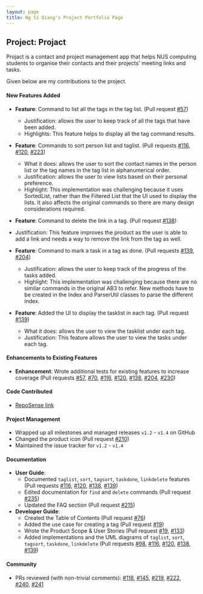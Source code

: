 ```yaml
---
layout: page
title: Ng Si Qiang's Project Portfolio Page
---
```


## Project: Projact 
Projact is a contact and project management app that helps NUS computing students to
 organise their contacts and their projects' meeting links and tasks. 

Given below are my contributions to the project.

#### New Features Added
* **Feature**: Command to list all the tags in the tag list. (Pull request [\#57](https://github.com/AY2021S1-CS2103T-T17-4/tp/pull/57))
  * Justification: allows the user to keep track of all the tags that have been added.
  * Highlights: This feature helps to display all the tag command results. 

* **Feature**: Commands to sort person list and taglist. 
(Pull requests [\#116](https://github.com/AY2021S1-CS2103T-T17-4/tp/pull/116), [\#120](https://github.com/AY2021S1-CS2103T-T17-4/tp/pull/120),
[\#223](https://github.com/AY2021S1-CS2103T-T17-4/tp/pull/223))
  * What it does: allows the user to sort the contact names in the person list or the tag names in the tag list in alphanumerical order. 
  * Justification: allows the user to view lists based on their personal preference.  
  * Highlight: This implementation was challenging because it uses SortedList, rather than the Filtered List that the UI used to display the lists. 
    It also affects the original commands so there are many design considerations required.
  
* **Feature**: Command to delete the link in a tag. (Pull request [\#138](https://github.com/AY2021S1-CS2103T-T17-4/tp/pull/138))
 * Justification: This feature improves the product as the user is able to add a link and needs a way to remove the link from the tag as well.
  
* **Feature**: Command to mark a task in a tag as done. 
(Pull requests [\#139](https://github.com/AY2021S1-CS2103T-T17-4/tp/pull/139), [\#204](https://github.com/AY2021S1-CS2103T-T17-4/tp/pull/204))
  * Justification: allows the user to keep track of the progress of the tasks added. 
  * Highlight: This implementation was challenging because there are no similar commands in the original AB3 to refer. New methods have to be created in the Index and 
  ParserUtil classes to parse the different index.
  
* **Feature**: Added the UI to display the tasklist in each tag. (Pull request [\#139](https://github.com/AY2021S1-CS2103T-T17-4/tp/pull/139))
  * What it does: allows the user to view the tasklist under each tag.
  * Justification: This feature allows the user to view the tasks under each tag.

#### Enhancements to Existing Features
* **Enhancement**: Wrote additional tests for existing features to increase coverage 
 (Pull requests [\#57](https://github.com/AY2021S1-CS2103T-T17-4/tp/pull/57), [\#70](https://github.com/AY2021S1-CS2103T-T17-4/tp/pull/70),
 [\#116](https://github.com/AY2021S1-CS2103T-T17-4/tp/pull/116), [\#120](https://github.com/AY2021S1-CS2103T-T17-4/tp/pull/120), 
 [\#138](https://github.com/AY2021S1-CS2103T-T17-4/tp/pull/138), [\#204](https://github.com/AY2021S1-CS2103T-T17-4/tp/pull/204), 
 [\#230](https://github.com/AY2021S1-CS2103T-T17-4/tp/pull/230))
 
#### Code Contributed
* [RepoSense link](https://nus-cs2103-ay2021s1.github.io/tp-dashboard/#breakdown=true&search=siqiang-ng)

#### Project Management
* Wrapped up all milestones and managed releases `v1.2` - `v1.4` on GitHub
* Changed the product icon (Pull request [\#210](https://github.com/AY2021S1-CS2103T-T17-4/tp/pull/210))
* Maintained the issue tracker for `v1.2` - `v1.4`

#### Documentation    
* **User Guide**:
    * Documented `taglist`, `sort`, `tagsort`, `taskdone`, `linkdelete` features
    (Pull requests [\#116](https://github.com/AY2021S1-CS2103T-T17-4/tp/pull/116), 
    [\#120](https://github.com/AY2021S1-CS2103T-T17-4/tp/pull/120), [\#138](https://github.com/AY2021S1-CS2103T-T17-4/tp/pull/138),
    [\#139](https://github.com/AY2021S1-CS2103T-T17-4/tp/pull/139))
    * Edited documentation for `find` and `delete` commands (Pull request [\#235](https://github.com/AY2021S1-CS2103T-T17-4/tp/pull/235))
    * Updated the FAQ section (Pull request [\#215](https://github.com/AY2021S1-CS2103T-T17-4/tp/pull/215))
* **Developer Guide**:
    * Created the Table of Contents (Pull request [\#76](https://github.com/AY2021S1-CS2103T-T17-4/tp/pull/76))
    * Added the use case for creating a tag (Pull request [\#19](https://github.com/AY2021S1-CS2103T-T17-4/tp/pull/19))
    * Wrote the Product Scope & User Stories (Pull request [\#19](https://github.com/AY2021S1-CS2103T-T17-4/tp/pull/19), 
    [\#133](https://github.com/AY2021S1-CS2103T-T17-4/tp/pull/133))
    * Added implementations and the UML diagrams of `taglist`, `sort`, `tagsort`, `taskdone`, `linkdelete`
    (Pull requests [\#98](https://github.com/AY2021S1-CS2103T-T17-4/tp/pull/98), [\#116](https://github.com/AY2021S1-CS2103T-T17-4/tp/pull/116),
     [\#120](https://github.com/AY2021S1-CS2103T-T17-4/tp/pull/120), [\#138](https://github.com/AY2021S1-CS2103T-T17-4/tp/pull/138),
     [\#139](https://github.com/AY2021S1-CS2103T-T17-4/tp/pull/139))

#### Community    
* PRs reviewed (with non-trivial comments): [\#118](https://github.com/AY2021S1-CS2103T-T17-4/tp/pull/118), 
[\#145](https://github.com/AY2021S1-CS2103T-T17-4/tp/pull/145), [\#219](https://github.com/AY2021S1-CS2103T-T17-4/tp/pull/219), 
[\#222](https://github.com/AY2021S1-CS2103T-T17-4/tp/pull/222), [\#240](https://github.com/AY2021S1-CS2103T-T17-4/tp/pull/240),
[\#241](https://github.com/AY2021S1-CS2103T-T17-4/tp/pull/241)



